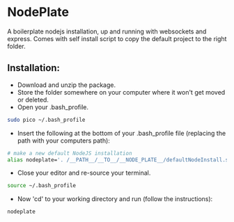 NodePlate
=========

A boilerplate nodejs installation, up and running with websockets and express. Comes with self install script to copy the default project to the right folder.

Installation:
-------------

* Download and unzip the package.
* Store the folder somewhere on your computer where it won't get moved or deleted.
* Open your .bash_profile.
```bash
sudo pico ~/.bash_profile
```
* Insert the following at the bottom of your .bash_profile file (replacing the path with your computers path):
```bash
# make a new default NodeJS installation
alias nodeplate='. /__PATH__/__TO__/__NODE_PLATE__/defaultNodeInstall.sh'
```
* Close your editor and re-source your terminal.
```bash
source ~/.bash_profile
```
* Now 'cd' to your working directory and run (follow the instructions):
```bash
nodeplate
```